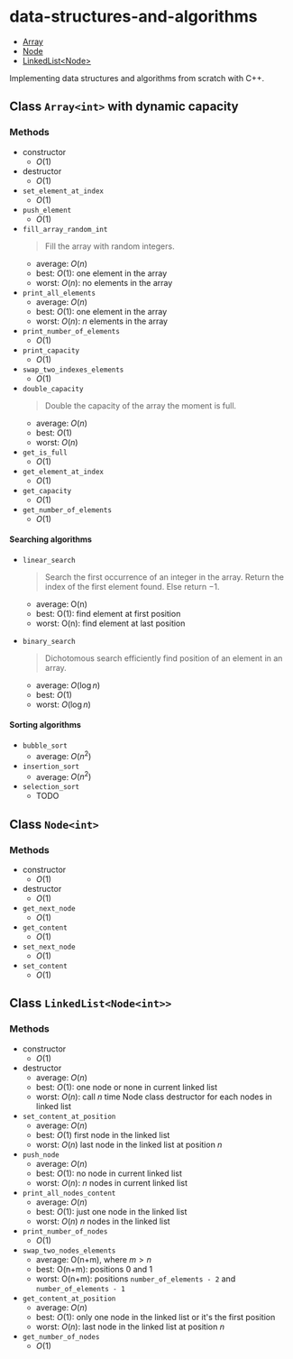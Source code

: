 # data-structures-and-algorithms

- [Array<int>](#class-arrayint-with-dynamic-capacity)
- [Node<int>](#class-nodeint)
- [LinkedList<Node<int>>](#class-linkedlistnodeint)

Implementing data structures and algorithms from scratch with C++.

## Class `Array<int>` with dynamic capacity

### Methods

- constructor
  - $O(1)$
- destructor
  - $O(1)$
- `set_element_at_index`
  - $O(1)$
- `push_element`
  - $O(1)$
- `fill_array_random_int`
  > Fill the array with random integers.
  - average: $O(n)$
  - best: $O(1)$: one element in the array
  - worst: $O(n)$: no elements in the array
- `print_all_elements`
  - average: $O(n)$
  - best: $O(1)$: one element in the array
  - worst: $O(n)$: $n$ elements in the array
- `print_number_of_elements`
  - $O(1)$
- `print_capacity`
  - $O(1)$
- `swap_two_indexes_elements`
  - $O(1)$
- `double_capacity`
  > Double the capacity of the array the moment is full.
  - average: $O(n)$
  - best: $O(1)$
  - worst: $O(n)$
- `get_is_full`
  - $O(1)$
- `get_element_at_index`
  - $O(1)$
- `get_capacity`
  - $O(1)$
- `get_number_of_elements`
  - $O(1)$

#### Searching algorithms

- `linear_search`

  > Search the first occurrence of an integer in the array. Return the index of
  > the first element found. Else return $-1$.

  - average: O(n)
  - best: O(1): find element at first position
  - worst: O(n): find element at last position

- `binary_search`
  > Dichotomous search efficiently find position of an element in an array.
  - average: $O(\log n)$
  - best: $O(1)$
  - worst: $O(\log n)$

#### Sorting algorithms

- `bubble_sort`
  - average: $O(n^2)$
- `insertion_sort`
  - average: $O(n^2)$
- `selection_sort`
  - TODO

## Class `Node<int>`

### Methods

- constructor
  - $O(1)$
- destructor
  - $O(1)$
- `get_next_node`
  - $O(1)$
- `get_content`
  - $O(1)$
- `set_next_node`
  - $O(1)$
- `set_content`
  - $O(1)$

## Class `LinkedList<Node<int>>`

### Methods

- constructor
  - $O(1)$
- destructor
  - average: $O(n)$
  - best: $O(1)$: one node or none in current linked list
  - worst: $O(n)$: call $n$ time Node class destructor for each nodes in linked
    list
- `set_content_at_position`
  - average: $O(n)$
  - best: $O(1)$ first node in the linked list
  - worst: $O(n)$ last node in the linked list at position $n$
- `push_node`
  - average: $O(n)$
  - best: $O(1)$: no node in current linked list
  - worst: $O(n)$: $n$ nodes in current linked list
- `print_all_nodes_content`
  - average: $O(n)$
  - best: $O(1)$: just one node in the linked list
  - worst: $O(n)$ $n$ nodes in the linked list
- `print_number_of_nodes`
  - $O(1)$
- `swap_two_nodes_elements`
  - average: O(n+m), where $m>n$
  - best: O(n+m): positions $0$ and $1$
  - worst: O(n+m): positions `number_of_elements - 2` and
    `number_of_elements - 1`
- `get_content_at_position`
  - average: $O(n)$
  - best: $O(1)$: only one node in the linked list or it's the first position
  - worst: $O(n)$: last node in the linked list at position $n$
- `get_number_of_nodes`
  - $O(1)$
